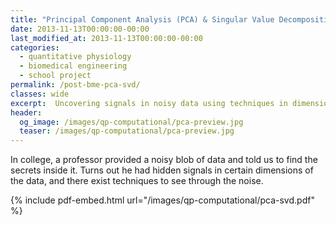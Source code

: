 ```yaml
---
title: "Principal Component Analysis (PCA) & Singular Value Decomposition (SVD)"
date: 2013-11-13T00:00:00-00:00
last_modified_at: 2013-11-13T00:00:00-00:00
categories:
  - quantitative physiology
  - biomedical engineering
  - school project
permalink: /post-bme-pca-svd/
classes: wide
excerpt:  Uncovering signals in noisy data using techniques in dimensionality reduction.
header:
  og_image: /images/qp-computational/pca-preview.jpg
  teaser: /images/qp-computational/pca-preview.jpg
---
```


In college, a professor provided a noisy blob of data and told us to find the secrets inside it. Turns out he had hidden signals in certain dimensions of the data, and there exist techniques to see through the noise.

{% include pdf-embed.html url="/images/qp-computational/pca-svd.pdf" %}
